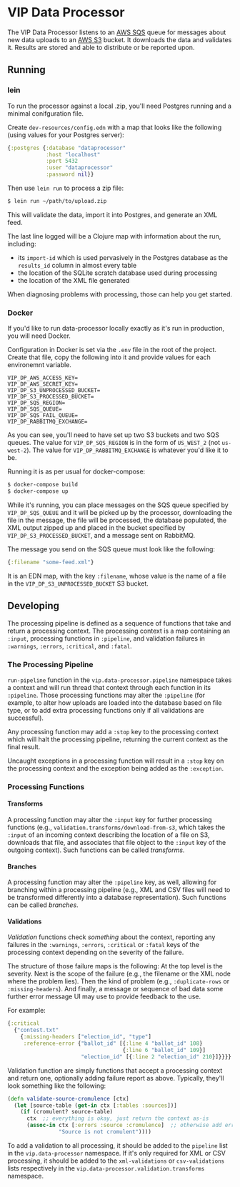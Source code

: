 # VIP Data Processor

The VIP Data Processor listens to an [AWS SQS][SQS] queue for messages
about new data uploads to an [AWS S3][S3] bucket. It downloads the
data and validates it. Results are stored and able to distribute or be
reported upon.

[SQS]: http://aws.amazon.com/sqs/
[S3]: http://aws.amazon.com/s3/

## Running

### lein

To run the processor against a local .zip, you'll need Postgres
running and a minimal conifguration file.

Create `dev-resources/config.edn` with a map that looks like the
following (using values for your Postgres server):

```clj
{:postgres {:database "dataprocessor"
            :host "localhost"
            :port 5432
            :user "dataprocessor"
            :password nil}}
```

Then use `lein run` to process a zip file:

```sh
$ lein run ~/path/to/upload.zip
```

This will validate the data, import it into Postgres, and generate an
XML feed.

The last line logged will be a Clojure map with information about the
run, including:

* its `import-id` which is used pervasively in the Postgres database
  as the `results_id` column in almost every table
* the location of the SQLite scratch database used during processing
* the location of the XML file generated

When diagnosing problems with processing, those can help you get
started.

### Docker

If you'd like to run data-processor locally exactly as it's run in
production, you will need Docker.

Configuration in Docker is set via the `.env` file in the root of the
project. Create that file, copy the following into it and provide
values for each environemnt variable.

```
VIP_DP_AWS_ACCESS_KEY=
VIP_DP_AWS_SECRET_KEY=
VIP_DP_S3_UNPROCESSED_BUCKET=
VIP_DP_S3_PROCESSED_BUCKET=
VIP_DP_SQS_REGION=
VIP_DP_SQS_QUEUE=
VIP_DP_SQS_FAIL_QUEUE=
VIP_DP_RABBITMQ_EXCHANGE=
```

As you can see, you'll need to have set up two S3 buckets and two SQS
queues. The value for `VIP_DP_SQS_REGION` is in the form of
`US_WEST_2` (not `us-west-2`). The value for
`VIP_DP_RABBITMQ_EXCHANGE` is whatever you'd like it to be.

Running it is as per usual for docker-compose:

```sh
$ docker-compose build
$ docker-compose up
```

While it's running, you can place messages on the SQS queue specified
by `VIP_DP_SQS_QUEUE` and it will be picked up by the processor,
downloading the file in the message, the file will be processed, the
database populated, the XML output zipped up and placed in the bucket
specified by `VIP_DP_S3_PROCESSED_BUCKET`, and a message sent on
RabbitMQ.

The message you send on the SQS queue must look like the following:

```clj
{:filename "some-feed.xml"}
```

It is an EDN map, with the key `:filename`, whose value is the name of
a file in the `VIP_DP_S3_UNPROCESSED_BUCKET` S3 bucket.

## Developing

The processing pipeline is defined as a sequence of functions that
take and return a processing context. The processing context is a map
containing an `:input`, processing functions in `:pipeline`, and
validation failures in `:warnings`, `:errors`, `:critical`, and
`:fatal`.

### The Processing Pipeline

`run-pipeline` function in the `vip.data-processor.pipeline` namespace
takes a context and will run thread that context through each function
in its `:pipeline`. Those processing functions may alter the
`:pipeline` (for example, to alter how uploads are loaded into the
database based on file type, or to add extra processing functions only
if all validations are successful).

Any processing function may add a `:stop` key to the processing
context which will halt the processing pipeline, returning the current
context as the final result.

Uncaught exceptions in a processing function will result in a `:stop`
key on the processing context and the exception being added as the
`:exception`.

### Processing Functions

#### Transforms

A processing function may alter the `:input` key for further
processing functions (e.g., `validation.transforms/download-from-s3`,
which takes the `:input` of an incoming context describing the
location of a file on S3, downloads that file, and associates that
file object to the `:input` key of the outgoing context). Such
functions can be called *transforms*.

#### Branches

A processing function may alter the `:pipeline` key, as well, allowing
for branching within a processing pipeline (e.g., XML and CSV files
will need to be transformed differently into a database
representation). Such functions can be called *branches*.

#### Validations

*Validation* functions check _something_ about the context, reporting
any failures in the `:warnings`, `:errors`, `:critical` or `:fatal`
keys of the processing context depending on the severity of the
failure.

The structure of those failure maps is the following: At the top level
is the severity. Next is the scope of the failure (e.g., the filename
or the XML node where the problem lies). Then the kind of problem
(e.g., `:duplicate-rows` or `:missing-headers`). And finally, a
message or sequence of bad data some further error message UI may use
to provide feedback to the use.

For example:

```clj
{:critical
  {"contest.txt"
    {:missing-headers ["election_id", "type"]
     :reference-error {"ballot_id" [{:line 4 "ballot_id" 108}
                                    {:line 6 "ballot_id" 109}]
                       "election_id" [{:line 2 "election_id" 210}]}}}}
```

Validation function are simply functions that accept a processing
context and return one, optionally adding failure report as
above. Typically, they'll look something like the following:

```clj
(defn validate-source-cromulence [ctx]
  (let [source-table (get-in ctx [:tables :sources])]
    (if (cromulent? source-table)
      ctx  ;; everything is okay, just return the context as-is
      (assoc-in ctx [:errors :source :cromulence]  ;; otherwise add error
                "Source is not cromulent"))))
```

To add a validation to all processing, it should be added to the
`pipeline` list in the `vip.data-processor` namespace. If it's only
required for XML or CSV processing, it should be added to the
`xml-validations` or `csv-validations` lists respectively in the
`vip.data-processor.validation.transforms` namespace.
